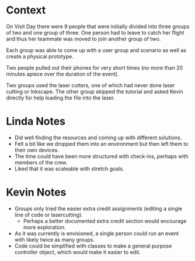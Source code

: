 # Context
On Visit Day there were 9 people that were initially divided into three groups of two and one group of three. One person had to leave to catch her flight and thus her teammate was moved to join another group of two.

Each group was able to come up with a user group and scenario as well as create a physical prototype.

Two people pulled out their phones for very short times (no more than 20 minutes apiece over the duration of the event).

Two groups used the laser cutters, one of which had never done laser cutting or Inkscape. The other group skipped the tutorial and asked Kevin directly for help loading the file into the laser.

# Linda Notes
- Did well finding the resources and coming up with different solutions. 
- Felt a bit like we dropped them into an environment but then left them to their own devices. 
- The time could have been more structured with check-ins, perhaps with members of the crew. 
- Liked that it was scaleable with stretch goals.

# Kevin Notes
- Groups only tried the easier extra credit assignments (editing a single line of code or lasercutting).
    - Perhaps a better documented extra credit section would encourage more exploration.
- As it was currently is envisioned, a single person could run an event with likely twice as many groups.
- Code could be simplified with classes to make a general purpose controller object, which would make it easier to edit.